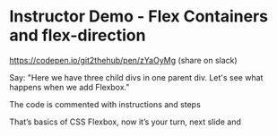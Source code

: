 # Instructor Demo - Flex Containers and flex-direction
https://codepen.io/git2thehub/pen/zYaOyMg (share on slack)

Say: "Here we have three child divs in one parent div. Let's see what happens when we add Flexbox."

The code is commented with instructions and steps

That’s basics of CSS Flexbox, now it’s your turn, next slide and 


